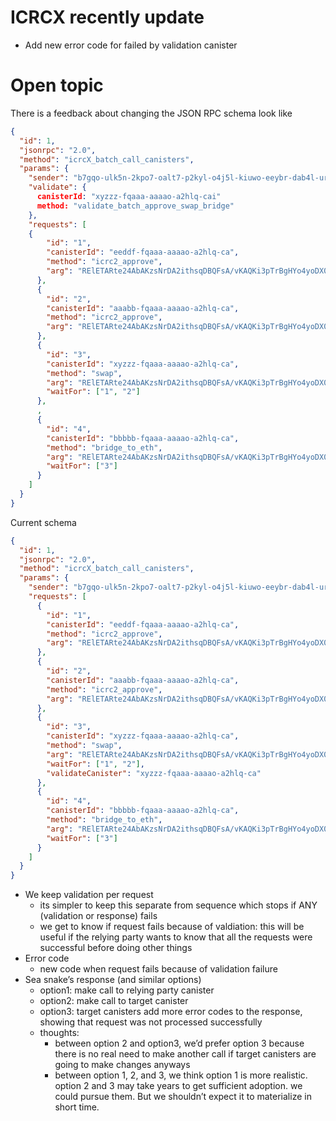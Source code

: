 # ICRCX recently update

- Add new error code for failed by validation canister

# Open topic

There is a feedback about changing the JSON RPC schema look like

```json
{
  "id": 1,
  "jsonrpc": "2.0",
  "method": "icrcX_batch_call_canisters",
  "params": {
    "sender": "b7gqo-ulk5n-2kpo7-oalt7-p2kyl-o4j5l-kiuwo-eeybr-dab4l-ur6up-pqe",
    "validate": {
      canisterId: "xyzzz-fqaaa-aaaao-a2hlq-cai"
      method: "validate_batch_approve_swap_bridge"
    },
    "requests": [
    {
        "id": "1",
        "canisterId": "eeddf-fqaaa-aaaao-a2hlq-ca",
        "method": "icrc2_approve",
        "arg": "RElETARte24AbAKzsNrDA2ithsqDBQFsA/vKAQKi3pTrBgHYo4yoDX0BAwEdV+ztKgq7E4l1ffuTuwEmw8AtYSjlrJ+WLO5ofQIAAMgB"
      },
      {
        "id": "2",
        "canisterId": "aaabb-fqaaa-aaaao-a2hlq-ca",
        "method": "icrc2_approve",
        "arg": "RElETARte24AbAKzsNrDA2ithsqDBQFsA/vKAQKi3pTrBgHYo4yoDX0BAwEdV+ztKgq7E4l1ffuTuwEmw8AtYSjlrJ+WLO5ofQIAAMgB"
      },
      {
        "id": "3",
        "canisterId": "xyzzz-fqaaa-aaaao-a2hlq-ca",
        "method": "swap",
        "arg": "RElETARte24AbAKzsNrDA2ithsqDBQFsA/vKAQKi3pTrBgHYo4yoDX0BAwEdV+ztKgq7E4l1ffuTuwEmw8AtYSjlrJ+WLO5ofQIAAMgB",
        "waitFor": ["1", "2"]
      },
      ,
      {
        "id": "4",
        "canisterId": "bbbbb-fqaaa-aaaao-a2hlq-ca",
        "method": "bridge_to_eth",
        "arg": "RElETARte24AbAKzsNrDA2ithsqDBQFsA/vKAQKi3pTrBgHYo4yoDX0BAwEdV+ztKgq7E4l1ffuTuwEmw8AtYSjlrJ+WLO5ofQIAAMgB",
        "waitFor": ["3"]
      }
    ]
  }
}
```

Current schema

```json
{
  "id": 1,
  "jsonrpc": "2.0",
  "method": "icrcX_batch_call_canisters",
  "params": {
    "sender": "b7gqo-ulk5n-2kpo7-oalt7-p2kyl-o4j5l-kiuwo-eeybr-dab4l-ur6up-pqe",
    "requests": [
      {
        "id": "1",
        "canisterId": "eeddf-fqaaa-aaaao-a2hlq-ca",
        "method": "icrc2_approve",
        "arg": "RElETARte24AbAKzsNrDA2ithsqDBQFsA/vKAQKi3pTrBgHYo4yoDX0BAwEdV+ztKgq7E4l1ffuTuwEmw8AtYSjlrJ+WLO5ofQIAAMgB"
      },
      {
        "id": "2",
        "canisterId": "aaabb-fqaaa-aaaao-a2hlq-ca",
        "method": "icrc2_approve",
        "arg": "RElETARte24AbAKzsNrDA2ithsqDBQFsA/vKAQKi3pTrBgHYo4yoDX0BAwEdV+ztKgq7E4l1ffuTuwEmw8AtYSjlrJ+WLO5ofQIAAMgB"
      },
      {
        "id": "3",
        "canisterId": "xyzzz-fqaaa-aaaao-a2hlq-ca",
        "method": "swap",
        "arg": "RElETARte24AbAKzsNrDA2ithsqDBQFsA/vKAQKi3pTrBgHYo4yoDX0BAwEdV+ztKgq7E4l1ffuTuwEmw8AtYSjlrJ+WLO5ofQIAAMgB",
        "waitFor": ["1", "2"],
        "validateCanister": "xyzzz-fqaaa-aaaao-a2hlq-ca"
      },
      {
        "id": "4",
        "canisterId": "bbbbb-fqaaa-aaaao-a2hlq-ca",
        "method": "bridge_to_eth",
        "arg": "RElETARte24AbAKzsNrDA2ithsqDBQFsA/vKAQKi3pTrBgHYo4yoDX0BAwEdV+ztKgq7E4l1ffuTuwEmw8AtYSjlrJ+WLO5ofQIAAMgB",
        "waitFor": ["3"]
      }
    ]
  }
}
```

- We keep validation per request
  - its simpler to keep this separate from sequence which stops if ANY (validation or response) fails
  - we get to know if request fails because of valdiation: this will be useful if the relying party wants to know that all the requests were successful before doing other things
- Error code
  - new code when request fails because of validation failure
- Sea snake’s response (and similar options)
  - option1: make call to relying party canister
  - option2: make call to target canister
  - option3: target canisters add more error codes to the response, showing that request was not processed successfully
  - thoughts:
    - between option 2 and option3, we’d prefer option 3 because there is no real need to make another call if target canisters are going to make changes anyways
    - between option 1, 2, and 3, we think option 1 is more realistic. option 2 and 3 may take years to get sufficient adoption. we could pursue them. But we shouldn’t expect it to materialize in short time.
